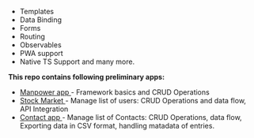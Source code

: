 - Templates
- Data Binding
- Forms
- Routing
- Observables
- PWA support
- Native TS Support
and many more.


**This repo contains following preliminary apps:** 
- [Manpower app ](https://github.com/rakesh-gupta29/angular-workspace/tree/main/manpower-app) -  Framework basics and CRUD Operations
- [Stock Market ](https://github.com/rakesh-gupta29/angular-workspace/tree/stock-market) - Manage list of users: CRUD  Operations and data flow, API Integration
- [Contact app ](https://github.com/rakesh-gupta29/angular-workspace/tree/contact-app) - Manage list of Contacts: CRUD  Operations, data flow, Exporting data in CSV format, handling matadata of entries.
